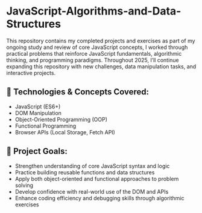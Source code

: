 # JavaScript-Algorithms-and-Data-Structures
This repository contains my completed projects and exercises as part of my ongoing study and review of core JavaScript concepts, I worked through practical problems that reinforce JavaScript fundamentals, algorithmic thinking, and programming paradigms. Throughout 2025, I’ll continue expanding this repository with new challenges, data manipulation tasks, and interactive projects.

## 🧰 Technologies & Concepts Covered:
- JavaScript (ES6+)
- DOM Manipulation
- Object-Oriented Programming (OOP)
- Functional Programming
- Browser APIs (Local Storage, Fetch API)

## 🧱 Project Goals:
- Strengthen understanding of core JavaScript syntax and logic
- Practice building reusable functions and data structures
- Apply both object-oriented and functional approaches to problem solving
- Develop confidence with real-world use of the DOM and APIs
- Enhance coding efficiency and debugging skills through algorithmic exercises
